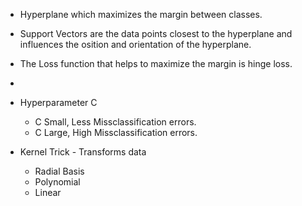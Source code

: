 * Hyperplane which maximizes the margin between classes.  

* Support Vectors are the data points closest to the hyperplane and influences the osition and orientation of the hyperplane.  

* The Loss function that helps to maximize the margin is hinge loss.  

*

* Hyperparameter C  
    - C Small, Less Missclassification errors.  
    - C Large, High Missclassification errors.  
    
* Kernel Trick - Transforms data
    - Radial Basis  
    - Polynomial  
    - Linear  

